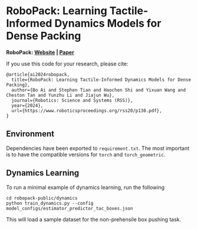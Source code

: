 # RoboPack: Learning Tactile-Informed Dynamics Models for Dense Packing

**RoboPack: [Website](https://robo-pack.github.io/) |  [Paper](https://arxiv.org/abs/2407.01418)**

If you use this code for your research, please cite:

```
@article{ai2024robopack,
  title={RoboPack: Learning Tactile-Informed Dynamics Models for Dense Packing},
  author={Bo Ai and Stephen Tian and Haochen Shi and Yixuan Wang and Cheston Tan and Yunzhu Li and Jiajun Wu},
  journal={Robotics: Science and Systems (RSS)},
  year={2024},
  url={https://www.roboticsproceedings.org/rss20/p130.pdf},
}
```


## Environment
Dependencies have been exported to `requirement.txt`. The most important is to have the compatible versions for `torch` and `torch_geometric`. 

## Dynamics Learning
To run a minimal example of dynamics learning, run the following
```angular2html
cd robopack-public/dynamics
python train_dynamics.py --config model_configs/estimator_predictor_tac_boxes.json
```
This will load a sample dataset for the non-prehensile box pushing task.


